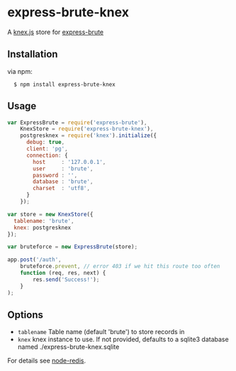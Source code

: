 express-brute-knex
===================
A [knex.js](http://knexjs.org/) store for [express-brute](https://github.com/AdamPflug/express-brute)

Installation
------------
  via npm:

      $ npm install express-brute-knex

Usage
-----
``` js
var ExpressBrute = require('express-brute'),
    KnexStore = require('express-brute-knex'),
    postgresknex = require('knex').initialize({
      debug: true,
      client: 'pg',
      connection: {
        host     : '127.0.0.1',
        user     : 'brute',
        password : '',
        database : 'brute',
        charset  : 'utf8',
      }
    });

var store = new KnexStore({
  tablename: 'brute',
  knex: postgresknex
});

var bruteforce = new ExpressBrute(store);

app.post('/auth',
	bruteforce.prevent, // error 403 if we hit this route too often
	function (req, res, next) {
		res.send('Success!');
	}
);
```

Options
-------
- `tablename`         Table name (default 'brute') to store records in
- `knex`              knex instance to use. If not provided, defaults to a sqlite3 database named ./express-brute-knex.sqlite


For details see [node-redis](https://github.com/mranney/node_redis).
